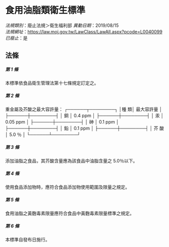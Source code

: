 # 食用油脂類衛生標準

*法規類別*：廢止法規＞衛生福利部
*異動日期*：2019/08/15  
*法規網址*：https://law.moj.gov.tw/LawClass/LawAll.aspx?pcode=L0040099
*已廢止*：是


## 法條
##### 第 1 條
本標準依食品衛生管理法第十七條規定訂定之。

##### 第 2 條
重金屬及芥酸之最大容許量：
┌──────┬────────┐
│種        類│  最大容許量    │
├──────┼────────┤
│    銅      │    0.4 ppm     │
├──────┼────────┤
│    汞      │    0.05 ppm    │
├──────┼────────┤
│    砷      │    0.1 ppm     │
├──────┼────────┤
│    鉛      │    0.1 ppm     │
├──────┼────────┤
│  芥  酸    │    5.0 ％      │
└──────┴────────┘


##### 第 3 條
添加油脂之食品，其芥酸含量應為該食品中油脂含量之 5.0％以下。

##### 第 4 條
使用食品添加物時，應符合食品添加物使用範圍及限量之規定。

##### 第 5 條
食用油脂之黃麴毒素限量應符合食品中黃麴毒素限量標準之規定。

##### 第 6 條
本標準自發布日施行。


